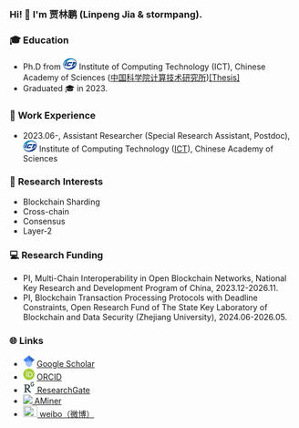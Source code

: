 ### Hi! 👋 I'm 贾林鹏 (Linpeng Jia & stormpang).

### 🎓 **Education**

* Ph.D from <img src="imgs/ICT.png" style="height: 20px;" /> Institute of Computing Technology (ICT), Chinese Academy of Sciences ([中国科学院计算技术研究所](http://www.ict.ac.cn/))[[Thesis]](thesis/贾林鹏_区块链高通量分片技术研究_博士论文.pdf)
* Graduated 🎓 in 2023.

### 💼 **Work Experience**

* 2023.06-, Assistant Researcher (Special Research Assistant, Postdoc), <img src="imgs/ICT.png" style="height: 20px;" /> Institute of Computing Technology ([ICT](http://www.ict.ac.cn/)), Chinese Academy of Sciences

### 🔭 **Research Interests**

* Blockchain Sharding
* Cross-chain
* Consensus
* Layer-2

### 💻 **Research Funding**

-   PI, Multi-Chain Interoperability in Open Blockchain Networks, National Key Research and Development Program of China, 2023.12-2026.11.
-   PI, Blockchain Transaction Processing Protocols with Deadline Constraints, Open Research Fund of The State Key Laboratory of Blockchain and Data Security (Zhejiang University), 2024.06-2026.05.

### 🌐 **Links**

* <img src="imgs/scholar.png" style="height: 20px;" /> [ Google Scholar](https://scholar.google.com/citations?user=03jw1vAAAAAJ) 
* <img src="imgs/ORCID.png" style="height: 20px;" /> [ ORCID](https://orcid.org/0000-0003-1916-6193) 
* <img src="imgs/ResearchGate.png" style="height: 20px;" />[ ResearchGate](https://www.researchgate.net/profile/Linpeng-Jia)
* <img src="https://originalfileserver.aminer.cn/sys/aminer/favicon.ico" style="height:20px;"/>[ AMiner](https://www.aminer.cn/profile/6404e3727691d561fb3e2a75)
* <img src="https://upload.wikimedia.org/wikipedia/zh/4/46/Sina_Weibo_logo.svg" style="width:25px;height:20px;" />[ weibo（微博）](https://weibo.com/u/3853847834) 